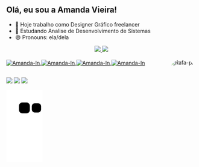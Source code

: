 ## Olá, eu sou a Amanda Vieira!

- 🔭 Hoje trabalho como Designer Gráfico freelancer
- 🌱 Estudando Analise de Desenvolvimento de Sistemas
- 😄 Pronouns: ela/dela

<div align="center">
  <a href="https://github.com/Amandavsnts">
  <img height="120em" src="https://github-readme-stats.vercel.app/api?username=Amandavsnts&show_icons=true&theme=radical&include_all_commits=true&count_private=true"/>
  <img height="120em" src="https://github-readme-stats.vercel.app/api/top-langs/?username=Amandavsnts&layout=compact&langs_count=7&theme=radical"/>
</div>

</div>
<div style="display: inline_block"><br>
  <img align="center" alt="Amanda-In" height="30" width="40" src="https://cdn.jsdelivr.net/gh/devicons/devicon/icons/java/java-original-wordmark.svg">
  <img align="center" alt="Amanda-In" height="30" width="30" src="https://seeklogo.com/images/C/corel-draw-2020-logo-270FEE465B-seeklogo.com.png">
  <img align="center" alt="Amanda-In" height="30" width="40" src="https://cdn.jsdelivr.net/gh/devicons/devicon/icons/illustrator/illustrator-plain.svg">
  <img align="center" alt="Amanda-In" height="30" width="40" src="https://cdn.jsdelivr.net/gh/devicons/devicon/icons/javascript/javascript-original.svg">
  <img align="right" alt="Rafa-pic" height="150" style="border-radius:50px;" src="https://picrew.me/shareImg/org/202207/338224_W9PqKLKi.png">
</div>

##

<div> 
  <a href="https://instagram.com/amandavsnts" target="_blank"><img src="https://img.shields.io/badge/-Instagram-%23E4405F?style=for-the-badge&logo=instagram&logoColor=white" target="_blank"></a>
  <a href = "mailto:amandavsnts@gmail.com"><img src="https://img.shields.io/badge/Gmail-D14836?style=for-the-badge&logo=gmail&logoColor=white"></a>
  <a href="https://www.linkedin.com/in/amandavsnts" target="_blank"><img src="https://img.shields.io/badge/-LinkedIn-%230077B5?style=for-the-badge&logo=linkedin&logoColor=white" target="_blank"></a> 
 </div>
 
 <div>
 
 ![snake gif](https://github.com/Amandavsnts/Amandavsnts/blob/output/github-contribution-grid-snake.svg)
 
</div>
